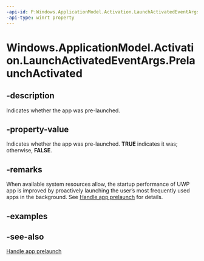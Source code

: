 ```yaml
---
-api-id: P:Windows.ApplicationModel.Activation.LaunchActivatedEventArgs.PrelaunchActivated
-api-type: winrt property
---
```


<!-- Property syntax
public bool PrelaunchActivated { get; }
-->

# Windows.ApplicationModel.Activation.LaunchActivatedEventArgs.PrelaunchActivated

## -description
Indicates whether the app was pre-launched.

## -property-value
Indicates whether the app was pre-launched. **TRUE** indicates it was; otherwise, **FALSE**.

## -remarks
When available system resources allow, the startup performance of UWP app is improved by proactively launching the user’s most frequently used apps in the background. See [Handle app prelaunch](https://docs.microsoft.com/windows/uwp/launch-resume/handle-app-prelaunch) for details.

## -examples

## -see-also
[Handle app prelaunch](https://docs.microsoft.com/windows/uwp/launch-resume/handle-app-prelaunch)
